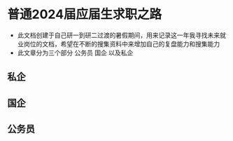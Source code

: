 # 普通2024届应届生求职之路
- 此文档创建于自己研一到研二过渡的暑假期间，用来记录这一年我寻找未来就业岗位的文档，希望在不断的搜集资料中来增加自己的复盘能力和搜集能力
- 此文章分为三个部分 公务员 国企 以及私企

## 私企

## 国企

## 公务员
